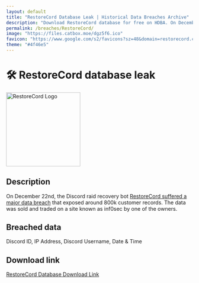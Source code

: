 ```yaml
---
layout: default
title: "RestoreCord Database Leak | Historical Data Breaches Archive"
description: "Download RestoreCord database for free on HDBA. On December 22nd, the Discord raid recovery bot RestoreCord suffered a major data breach that exposed around 800k customer records. The data was sold and traded on a site known as inf0sec by one of the owners."
permalink: /breaches/RestoreCord/
image: "https://files.catbox.moe/dgz5f6.ico"
favicon: "https://www.google.com/s2/favicons?sz=48&domain=restorecord.com"
theme: "#4f46e5"
---
```


# 🛠️ RestoreCord database leak

<img src="https://files.catbox.moe/dgz5f6.ico" alt="RestoreCord Logo" width="200" height="200">

## Description

On December 22nd, the Discord raid recovery bot <a href="https://redirect.trace.rip/?url=https://archive.is/DhUUT" target="_blank" rel="noopener">RestoreCord suffered a major data breach</a> that exposed around 800k customer records. The data was sold and traded on a site known as inf0sec by one of the owners.

## Breached data

Discord ID, IP Address, Discord Username, Date & Time

## Download link

[RestoreCord Database Download Link](https://redirect.trace.rip/?url=https://buzzheavier.com/ykcn2t6uniyw)
